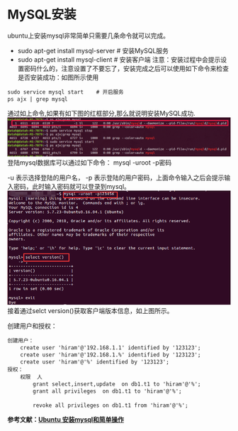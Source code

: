 # MySQL安装


ubuntu上安装mysql非常简单只需要几条命令就可以完成。

- sudo apt-get install mysql-server  # 安装MySQL服务
- sudo apt-get install mysql-client            # 安装客户端
  注意：安装过程中会提示设置密码什么的，注意设置了不要忘了，安装完成之后可以使用如下命令来检查是否安装成功：如图所示使用

```
sudo service mysql start    # 开启服务
ps ajx | grep mysql    
```
通过如上命令,如果有如下图的红框部分,那么就说明安装MySQL成功.
![在这里插入图片描述](image/start_sql.png)
 登陆mysql数据库可以通过如下命令：
    mysql -uroot -p密码

-u 表示选择登陆的用户名， -p 表示登陆的用户密码，上面命令输入之后会提示输入密码，此时输入密码就可以登录到mysql。
![](image/logn.png)
接着通过selct version()获取客户端版本信息，如上图所示。

创建用户和授权：

```
创建用户：
    create user 'hiram'@'192.168.1.1' identified by '123123';
    create user 'hiram'@'192.168.1.%' identified by '123123';
    create user 'hiram'@'%' identified by '123123';
授权：
	权限  人
        grant select,insert,update  on db1.t1 to 'hiram'@'%';
        grant all privileges  on db1.t1 to 'hiram'@'%';

        revoke all privileges on db1.t1 from 'hiram'@'%';
```


**参考文献：[Ubuntu 安装mysql和简单操作](https://www.cnblogs.com/zhuyp1015/p/3561470.html)**